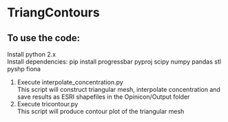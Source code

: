 # TriangContours
## To use the code:
Install python 2.x<br>
Install dependencies: pip install progressbar pyproj scipy numpy pandas stl pyshp fiona
  
1. Execute interpolate_concentration.py<br>
   This script will construct triangular mesh, interpolate concentration and save results as ESRI shapefiles in the Opinicon/Output folder
2. Execute tricontour.py<br>
   This script will produce contour plot of the triangular mesh  
